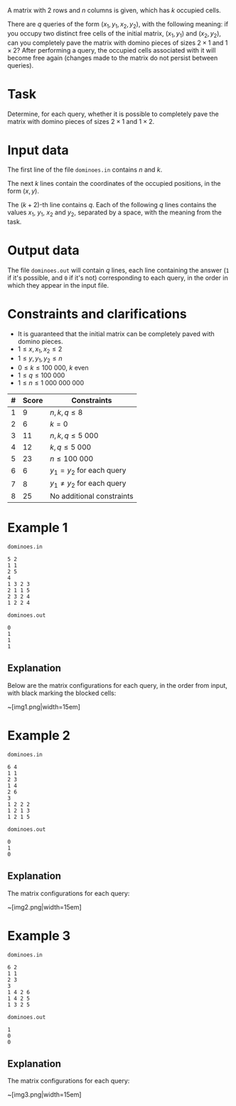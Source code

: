 
A matrix with $2$ rows and $n$ columns is given, which has $k$ occupied cells.

There are $q$ queries of the form $(x_1, y_1, x_2, y_2)$, with the following meaning: if you occupy two distinct free cells of the initial matrix, $(x_1, y_1)$ and $(x_2, y_2)$, can you completely pave the matrix with domino pieces of sizes $2 \times 1$ and $1 \times 2$? After performing a query, the occupied cells associated with it will become free again (changes made to the matrix do not persist between queries).

# Task

Determine, for each query, whether it is possible to completely pave the matrix with domino pieces of sizes $2 \times 1$ and $1 \times 2$.

# Input data

The first line of the file `dominoes.in` contains $n$ and $k$.

The next $k$ lines contain the coordinates of the occupied positions, in the form $(x, y)$.

The $(k + 2)$-th line contains $q$. Each of the following $q$ lines contains the values $x_1$, $y_1$, $x_2$ and $y_2$, separated by a space, with the meaning from the task.

# Output data

The file `dominoes.out` will contain $q$ lines, each line containing the answer (`1` if it's possible, and `0` if it's not) corresponding to each query, in the order in which they appear in the input file.

# Constraints and clarifications

* It is guaranteed that the initial matrix can be completely paved with domino pieces.
* $1 \leq x, x_1, x_2 \leq 2$
* $1 \leq y, y_1, y_2 \leq n$
* $0 \leq k \leq 100\ 000$, $k$ even
* $1 \leq q \leq 100\ 000$
* $1 \leq n \leq 1\ 000\ 000\ 000$

|#| Score | Constraints                             | 
|-|---------|-----------------------------------------------|
|1|    9    | $n, k, q \leq 8$                              |
|2|    6    | $k = 0$                                       |
|3|   11    | $n, k, q \leq 5\ 000$                           |
|4|   12    | $k, q \leq 5\ 000$                              |
|5|   23    | $n \leq 100\ 000$                            |
|6|    6    | $y_1 = y_2$ for each query        |
|7|    8    | $y_1 \neq y_2$ for each query     |
|8|   25    | No additional constraints             |

# Example 1

`dominoes.in`
```
5 2
1 1
2 5
4
1 3 2 3
2 1 1 5
2 3 2 4
1 2 2 4
```

`dominoes.out`
```
0
1
1
1
```

## Explanation

Below are the matrix configurations for each query, in the order from input, with black marking the blocked cells:

~[img1.png|width=15em]

# Example 2

`dominoes.in`
```
6 4
1 1
2 3
1 4
2 6
3
1 2 2 2
1 2 1 3
1 2 1 5
```

`dominoes.out`
```
0
1
0
```

## Explanation

The matrix configurations for each query:

~[img2.png|width=15em]

# Example 3

`dominoes.in`
```
6 2
1 1
2 3
3
1 4 2 6
1 4 2 5
1 3 2 5
```

`dominoes.out`
```
1
0
0
```

## Explanation

The matrix configurations for each query:

~[img3.png|width=15em]
```
